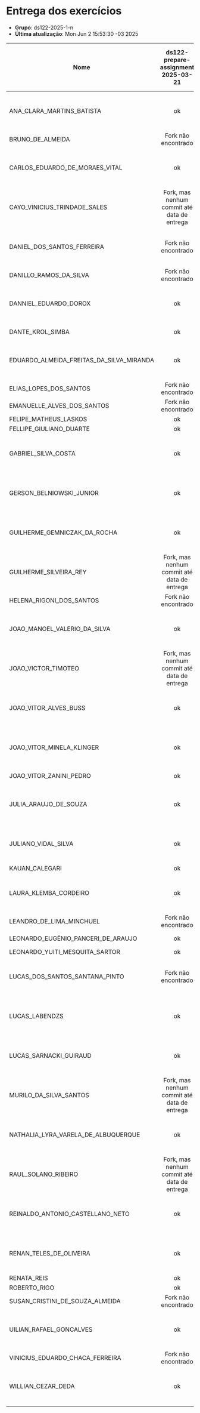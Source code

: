 # Entrega dos exercícios

- **Grupo**: ds122-2025-1-n
- **Última atualização**: Mon Jun  2 15:53:30 -03 2025

|Nome| ds122-prepare-assignment<br>2025-03-21| ds122-html-tables-assignment<br>2025-03-29| ds122-html-store-assignment<br>2025-03-29| ds122-css-assignment<br>2025-04-04| ds122-youtube-assignment<br>2025-04-11| ds122-js-exercises-assignment<br>2025-04-11| ds122-dom-assignment<br>2025-04-24| ds122-php-assignment<br>2025-05-22| ds122-php-form-assignment<br>2025-05-29|
|----| :---:| :---:| :---:| :---:| :---:| :---:| :---:| :---:| :---:|
|ANA_CLARA_MARTINS_BATISTA|  ok |  ok |  ok |  ok |  ok |  Fork, mas nenhum commit até data de entrega|  ok |  ok |  ok |
|BRUNO_DE_ALMEIDA|  Fork não encontrado |  Fork não encontrado |  Fork não encontrado |  Fork não encontrado |  Fork não encontrado |  Fork não encontrado |  Fork não encontrado |  Fork não encontrado |  Fork não encontrado |
|CARLOS_EDUARDO_DE_MORAES_VITAL|  ok |  ok |  ok |  ok |  ok |  ok |  Fork, mas nenhum commit até data de entrega|  Fork, mas nenhum commit até data de entrega|  Fork, mas nenhum commit até data de entrega|
|CAYO_VINICIUS_TRINDADE_SALES|  Fork, mas nenhum commit até data de entrega|  ok |  ok |  ok |  ok |  ok |  ok |  ok |  ok |
|DANIEL_DOS_SANTOS_FERREIRA|  Fork não encontrado |  ok |  Fork não encontrado |  ok |  Fork não encontrado |  Fork, mas nenhum commit até data de entrega|  Fork não encontrado |  Fork não encontrado |  Fork não encontrado |
|DANILLO_RAMOS_DA_SILVA|  Fork não encontrado |  Fork não encontrado |  Fork não encontrado |  Fork não encontrado |  Fork não encontrado |  Fork não encontrado |  Fork não encontrado |  Fork não encontrado |  Fork não encontrado |
|DANNIEL_EDUARDO_DOROX|  ok |  ok |  ok |  ok |  ok |  ok |  Fork, mas nenhum commit até data de entrega|  Fork, mas nenhum commit até data de entrega|  Fork não encontrado |
|DANTE_KROL_SIMBA|  ok |  ok |  ok |  ok |  Fork não encontrado |  ok |  Fork não encontrado |  Fork não encontrado |  Fork não encontrado |
|EDUARDO_ALMEIDA_FREITAS_DA_SILVA_MIRANDA|  ok |  ok |  ok |  ok |  ok |  ok |  ok |  Fork, mas nenhum commit até data de entrega|  Fork, mas nenhum commit até data de entrega|
|ELIAS_LOPES_DOS_SANTOS|  Fork não encontrado |  Fork não encontrado |  Fork não encontrado |  Fork não encontrado |  Fork não encontrado |  Fork não encontrado |  Fork não encontrado |  Fork não encontrado |  Fork não encontrado |
|EMANUELLE_ALVES_DOS_SANTOS|  Fork não encontrado |  Fork não encontrado |  Fork não encontrado |  Fork não encontrado |  Fork não encontrado |  Fork não encontrado |  Fork não encontrado |  Fork não encontrado |  Fork não encontrado |
|FELIPE_MATHEUS_LASKOS|  ok |  ok |  ok |  ok |  ok |  ok |  ok |  ok |  ok |
|FELLIPE_GIULIANO_DUARTE|  ok |  ok |  ok |  ok |  ok |  ok |  ok |  ok |  ok |
|GABRIEL_SILVA_COSTA|  ok |  ok |  ok |  ok |  ok |  ok |  Fork, mas nenhum commit até data de entrega|  Fork, mas nenhum commit até data de entrega|  Fork, mas nenhum commit até data de entrega|
|GERSON_BELNIOWSKI_JUNIOR|  ok |  Fork não encontrado |  Fork não encontrado |  ok |  ok |  ok |  ok |  ok |  Fork, mas nenhum commit até data de entrega|
|GUILHERME_GEMNICZAK_DA_ROCHA|  ok |  ok |  ok |  ok |  ok |  ok |  ok |  Fork, mas nenhum commit até data de entrega|  Fork, mas nenhum commit até data de entrega|
|GUILHERME_SILVEIRA_REY|  Fork, mas nenhum commit até data de entrega|  ok |  ok |  Fork, mas nenhum commit até data de entrega|  ok |  ok |  Fork, mas nenhum commit até data de entrega|  ok |  Fork não encontrado |
|HELENA_RIGONI_DOS_SANTOS|  Fork não encontrado |  Fork não encontrado |  Fork não encontrado |  Fork não encontrado |  Fork não encontrado |  Fork não encontrado |  Fork não encontrado |  Fork não encontrado |  Fork não encontrado |
|JOAO_MANOEL_VALERIO_DA_SILVA|  ok |  ok |  Fork, mas nenhum commit até data de entrega|  ok |  ok |  Fork, mas nenhum commit até data de entrega|  ok |  ok |  Fork, mas nenhum commit até data de entrega|
|JOAO_VICTOR_TIMOTEO|  Fork, mas nenhum commit até data de entrega|  Fork não encontrado |  Fork não encontrado |  Fork não encontrado |  Fork não encontrado |  Fork não encontrado |  Fork não encontrado |  Fork não encontrado |  Fork não encontrado |
|JOAO_VITOR_ALVES_BUSS|  ok |  ok |  ok |  ok |  ok |  ok |  ok |  ok |  Fork, mas nenhum commit até data de entrega|
|JOAO_VITOR_MINELA_KLINGER|  ok |  ok |  ok |  ok |  Fork, mas nenhum commit até data de entrega|  Fork, mas nenhum commit até data de entrega|  ok |  ok |  Fork, mas nenhum commit até data de entrega|
|JOAO_VITOR_ZANINI_PEDRO|  ok |  ok |  ok |  ok |  Fork não encontrado |  ok |  Fork não encontrado |  Fork não encontrado |  Fork não encontrado |
|JULIA_ARAUJO_DE_SOUZA|  ok |  ok |  ok |  ok |  ok |  ok |  Fork não encontrado |  Fork, mas nenhum commit até data de entrega|  Fork, mas nenhum commit até data de entrega|
|JULIANO_VIDAL_SILVA|  ok |  ok |  ok |  Fork, mas nenhum commit até data de entrega|  Fork não encontrado |  ok |  Fork não encontrado |  Fork não encontrado |  Fork não encontrado |
|KAUAN_CALEGARI|  ok |  ok |  ok |  ok |  ok |  ok |  ok |  ok |  ok |
|LAURA_KLEMBA_CORDEIRO|  ok |  ok |  ok |  ok |  ok |  ok |  ok |  ok |  Fork, mas nenhum commit até data de entrega|
|LEANDRO_DE_LIMA_MINCHUEL|  Fork não encontrado |  Fork não encontrado |  Fork não encontrado |  Fork não encontrado |  Fork não encontrado |  Fork não encontrado |  Fork não encontrado |  Fork não encontrado |  Fork não encontrado |
|LEONARDO_EUGÊNIO_PANCERI_DE_ARAUJO|  ok |  ok |  ok |  ok |  Fork não encontrado |  ok |  ok |  ok |  ok |
|LEONARDO_YUITI_MESQUITA_SARTOR|  ok |  ok |  ok |  ok |  ok |  ok |  ok |  ok |  ok |
|LUCAS_DOS_SANTOS_SANTANA_PINTO|  Fork não encontrado |  Fork, mas nenhum commit até data de entrega|  Fork, mas nenhum commit até data de entrega|  Fork não encontrado |  Fork não encontrado |  Fork não encontrado |  Fork não encontrado |  Fork não encontrado |  Fork não encontrado |
|LUCAS_LABENDZS|  ok |  ok |  ok |  ok |  ok |  ok |  ok |  Fork, mas nenhum commit até data de entrega|  ok |
|LUCAS_SARNACKI_GUIRAUD|  ok |  ok |  ok |  Fork, mas nenhum commit até data de entrega|  Fork, mas nenhum commit até data de entrega|  ok |  Fork, mas nenhum commit até data de entrega|  Fork, mas nenhum commit até data de entrega|  Fork não encontrado |
|MURILO_DA_SILVA_SANTOS|  Fork, mas nenhum commit até data de entrega|  Fork, mas nenhum commit até data de entrega|  Fork, mas nenhum commit até data de entrega|  ok |  ok |  ok |  ok |  Fork, mas nenhum commit até data de entrega|  Fork, mas nenhum commit até data de entrega|
|NATHALIA_LYRA_VARELA_DE_ALBUQUERQUE|  ok |  ok |  ok |  ok |  ok |  ok |  ok |  Fork, mas nenhum commit até data de entrega|  Fork, mas nenhum commit até data de entrega|
|RAUL_SOLANO_RIBEIRO|  Fork, mas nenhum commit até data de entrega|  Fork, mas nenhum commit até data de entrega|  Fork, mas nenhum commit até data de entrega|  Fork, mas nenhum commit até data de entrega|  Fork não encontrado |  Fork não encontrado |  Fork não encontrado |  Fork não encontrado |  Fork não encontrado |
|REINALDO_ANTONIO_CASTELLANO_NETO|  ok |  ok |  ok |  ok |  ok |  ok |  Fork, mas nenhum commit até data de entrega|  Fork não encontrado |  Fork não encontrado |
|RENAN_TELES_DE_OLIVEIRA|  ok |  ok |  ok |  ok |  Fork, mas nenhum commit até data de entrega|  ok |  Fork, mas nenhum commit até data de entrega|  ok |  ok |
|RENATA_REIS|  ok |  ok |  ok |  ok |  ok |  ok |  ok |  ok |  ok |
|ROBERTO_RIGO|  ok |  ok |  ok |  ok |  ok |  ok |  ok |  ok |  ok |
|SUSAN_CRISTINI_DE_SOUZA_ALMEIDA|  Fork não encontrado |  Fork não encontrado |  Fork não encontrado |  Fork não encontrado |  Fork não encontrado |  Fork não encontrado |  Fork não encontrado |  Fork não encontrado |  Fork não encontrado |
|UILIAN_RAFAEL_GONCALVES|  ok |  ok |  ok |  ok |  ok |  ok |  Fork, mas nenhum commit até data de entrega|  ok |  Fork não encontrado |
|VINICIUS_EDUARDO_CHACA_FERREIRA|  Fork não encontrado |  Fork não encontrado |  Fork não encontrado |  Fork não encontrado |  Fork não encontrado |  Fork não encontrado |  Fork não encontrado |  Fork não encontrado |  Fork não encontrado |
|WILLIAN_CEZAR_DEDA|  ok |  ok |  ok |  ok |  ok |  Fork, mas nenhum commit até data de entrega|  Fork não encontrado |  Fork não encontrado |  Fork não encontrado |
